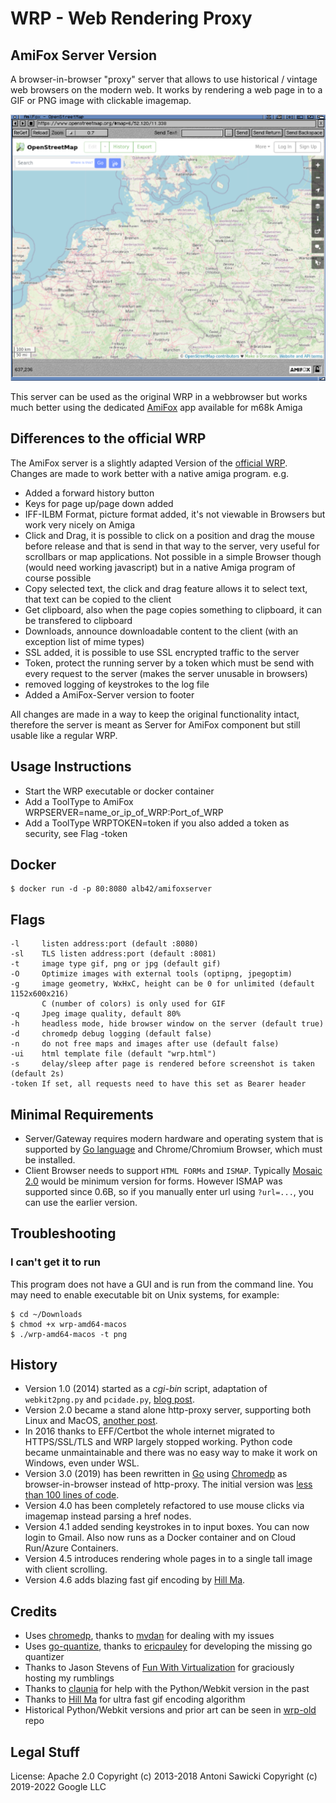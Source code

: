 # WRP - Web Rendering Proxy
## AmiFox Server Version

A browser-in-browser "proxy" server that allows to use historical / vintage web browsers on the modern web. It works by rendering a web page in to a GIF or PNG image with clickable imagemap.

![AmiFox with OpenStreetmap](wrp.png)

This server can be used as the original WRP in a webbrowser but works much better using the dedicated [AmiFox](https://blog.alb42.de/programs/AmiFox) app available for m68k Amiga

## Differences to the official WRP

The AmiFox server is a slightly adapted Version of the [official WRP](https://github.com/tenox7/wrp). Changes are made to work better with a native amiga program.
e.g.
* Added a forward history button
* Keys for page up/page down added
* IFF-ILBM Format, picture format added, it's not viewable in Browsers but work very nicely on Amiga
* Click and Drag, it is possible to click on a position and drag the mouse before release and that is send in that way to the server, very useful for scrollbars or map applications. Not possible in a simple Browser though (would need working javascript) but in a native Amiga program of course possible
* Copy selected text, the click and drag feature allows it to select text, that text can be copied to the client
* Get clipboard, also when the page copies something to clipboard, it can be transfered to clipboard
* Downloads, announce downloadable content to the client (with an exception list of mime types)
* SSL added, it is possible to use SSL encrypted traffic to the server
* Token, protect the running server by a token which must be send with every request to the server (makes the server unusable in browsers)
* removed logging of keystrokes to the log file
* Added a AmiFox-Server version to footer

All changes are made in a way to keep the original functionality intact, therefore the server is meant as Server for AmiFox component but still usable like a regular WRP.

## Usage Instructions

* Start the WRP executable or docker container
* Add a ToolType to AmiFox WRPSERVER=name_or_ip_of_WRP:Port_of_WRP
* Add a ToolType WRPTOKEN=token if you also added a token as security, see Flag -token

## Docker

```shell
$ docker run -d -p 80:8080 alb42/amifoxserver
```

## Flags

```text
-l     listen address:port (default :8080)
-sl    TLS listen address:port (default :8081)
-t     image type gif, png or jpg (default gif)
-O     Optimize images with external tools (optipng, jpegoptim)
-g     image geometry, WxHxC, height can be 0 for unlimited (default 1152x600x216)
       C (number of colors) is only used for GIF
-q     Jpeg image quality, default 80%
-h     headless mode, hide browser window on the server (default true)
-d     chromedp debug logging (default false)
-n     do not free maps and images after use (default false)
-ui    html template file (default "wrp.html")
-s     delay/sleep after page is rendered before screenshot is taken (default 2s)
-token If set, all requests need to have this set as Bearer header
```

## Minimal Requirements

* Server/Gateway requires modern hardware and operating system that is supported by [Go language](https://github.com/golang/go/wiki/MinimumRequirements) and Chrome/Chromium Browser, which must be installed.
* Client Browser needs to support `HTML FORMs` and `ISMAP`. Typically [Mosaic 2.0](http://www.ncsa.illinois.edu/enabling/mosaic/versions) would be minimum version for forms. However ISMAP was supported since 0.6B, so if you manually enter url using `?url=...`, you can use the earlier version.

## Troubleshooting

### I can't get it to run

This program does not have a GUI and is run from the command line. You may need to enable executable bit on Unix systems, for example:

```shell
$ cd ~/Downloads
$ chmod +x wrp-amd64-macos
$ ./wrp-amd64-macos -t png
```

## History

* Version 1.0 (2014) started as a *cgi-bin* script, adaptation of `webkit2png.py` and `pcidade.py`, [blog post](https://virtuallyfun.com/2014/03/03/surfing-modern-web-with-ancient-browsers/).
* Version 2.0 became a stand alone http-proxy server, supporting both Linux and MacOS, [another post](https://virtuallyfun.com/wordpress/2014/03/11/web-rendering-proxy-update//).
* In 2016 thanks to EFF/Certbot the whole internet migrated to HTTPS/SSL/TLS and WRP largely stopped working. Python code became unmaintainable and there was no easy way to make it work on Windows, even under WSL.
* Version 3.0 (2019) has been rewritten in [Go](https://golang.org/) using [Chromedp](https://github.com/chromedp) as browser-in-browser instead of http-proxy. The initial version was [less than 100 lines of code](https://gist.github.com/tenox7/b0f03c039b0a8b67f6c1bf47e2dd0df0).
* Version 4.0 has been completely refactored to use mouse clicks via imagemap instead parsing a href nodes.
* Version 4.1 added sending keystrokes in to input boxes. You can now login to Gmail. Also now runs as a Docker container and on Cloud Run/Azure Containers.
* Version 4.5 introduces rendering whole pages in to a single tall image with client scrolling.
* Version 4.6 adds blazing fast gif encoding by [Hill Ma](https://github.com/mahiuchun).

## Credits

* Uses [chromedp](https://github.com/chromedp), thanks to [mvdan](https://github.com/mvdan) for dealing with my issues
* Uses [go-quantize](https://github.com/ericpauley/go-quantize), thanks to [ericpauley](https://github.com/ericpauley) for developing the missing go quantizer
* Thanks to Jason Stevens of [Fun With Virtualization](https://virtuallyfun.com/) for graciously hosting my rumblings
* Thanks to [claunia](https://github.com/claunia/) for help with the Python/Webkit version in the past
* Thanks to [Hill Ma](https://github.com/mahiuchun) for ultra fast gif encoding algorithm
* Historical Python/Webkit versions and prior art can be seen in [wrp-old](https://github.com/tenox7/wrp-old) repo

## Legal Stuff

License: Apache 2.0
Copyright (c) 2013-2018 Antoni Sawicki
Copyright (c) 2019-2022 Google LLC
